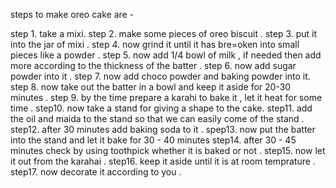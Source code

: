 steps to make oreo cake are -

step 1. take a mixi.
step 2. make some pieces of oreo biscuit .
step 3. put it into the jar of mixi .
step 4. now grind it until it has bre=oken into small pieces like a powder . 
step 5. now add 1/4 bowl of milk , if needed then add more according to the thickness of the batter .
step 6. now add sugar powder into it .
step 7. now add choco powder and baking powder into it.
step 8. now take out the batter in a bowl and keep it aside for 20-30 minutes .
step 9. by the time prepare a karahi to bake it , let it heat for some time . 
step10. now take a stand for giving a shape to the cake.
step11. add the oil and maida to the stand so that we can easily come of the stand .
step12. after 30 minutes add baking soda to it . 
spep13. now put the batter into the stand and let it bake for 30 - 40 minutes
step14. after 30 - 45 minutes check by using toothpick whether it is baked or not .
step15. now let it out from the karahai .
step16. keep it aside until it is at room temprature .
step17. now decorate it according to you .